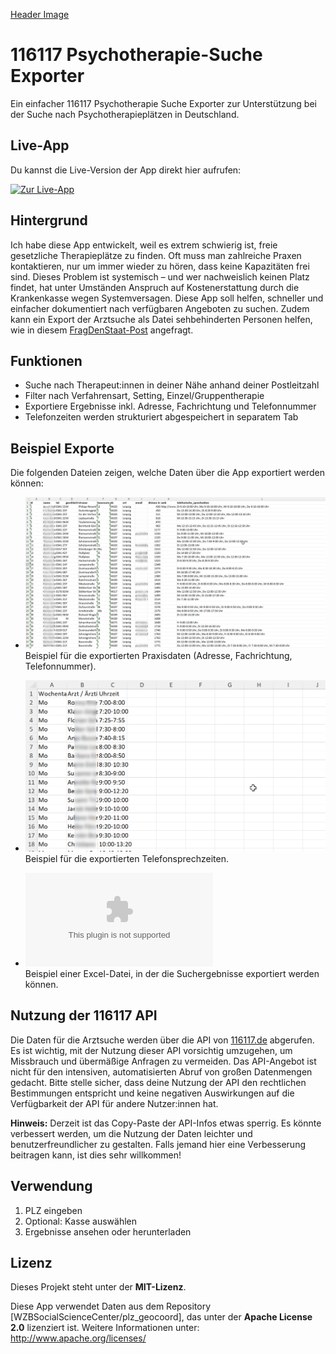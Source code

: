 [Header Image](./header.jpg)  

# 116117 Psychotherapie-Suche Exporter

Ein einfacher 116117 Psychotherapie Suche Exporter zur Unterstützung bei der Suche nach Psychotherapieplätzen in Deutschland.

## Live-App

Du kannst die Live-Version der App direkt hier aufrufen:

[![Zur Live-App](https://img.shields.io/badge/Zur_App-116117_Psychotherapie_Suche_Exporter)](https://116117-psychotherapie-suche-exporter.streamlit.app/)


## Hintergrund

Ich habe diese App entwickelt, weil es extrem schwierig ist, freie gesetzliche Therapieplätze zu finden. Oft muss man zahlreiche Praxen kontaktieren, nur um immer wieder zu hören, dass keine Kapazitäten frei sind. Dieses Problem ist systemisch – und wer nachweislich keinen Platz findet, hat unter Umständen Anspruch auf Kostenerstattung durch die Krankenkasse wegen Systemversagen. Diese App soll helfen, schneller und einfacher dokumentiert nach verfügbaren Angeboten zu suchen. Zudem kann ein Export der Arztsuche als Datei sehbehinderten Personen helfen, wie in diesem [FragDenStaat-Post](https://fragdenstaat.de/a/299392) angefragt.


## Funktionen

- Suche nach Therapeut:innen in deiner Nähe anhand deiner Postleitzahl  
- Filter nach Verfahrensart, Setting, Einzel/Gruppentherapie
- Exportiere Ergebnisse inkl. Adresse, Fachrichtung und Telefonnummer  
- Telefonzeiten werden strukturiert abgespeichert in separatem Tab

## Beispiel Exporte

Die folgenden Dateien zeigen, welche Daten über die App exportiert werden können:

- ![Beispiel Export Praxisdaten](./beispiel_export_praxisdaten.png)  
  Beispiel für die exportierten Praxisdaten (Adresse, Fachrichtung, Telefonnummer).

- ![Beispiel Export Telefonsprechzeiten](./beispiel_export_telefonsprechzeiten.png)  
  Beispiel für die exportierten Telefonsprechzeiten.

- ![Beispiel Template Excel](./Beispiel%20Template.xlsx)  
  Beispiel einer Excel-Datei, in der die Suchergebnisse exportiert werden können.

## Nutzung der 116117 API

Die Daten für die Arztsuche werden über die API von [116117.de](https://arztsuche.116117.de/) abgerufen. Es ist wichtig, mit der Nutzung dieser API vorsichtig umzugehen, um Missbrauch und übermäßige Anfragen zu vermeiden. Das API-Angebot ist nicht für den intensiven, automatisierten Abruf von großen Datenmengen gedacht. Bitte stelle sicher, dass deine Nutzung der API den rechtlichen Bestimmungen entspricht und keine negativen Auswirkungen auf die Verfügbarkeit der API für andere Nutzer:innen hat.

**Hinweis:** Derzeit ist das Copy-Paste der API-Infos etwas sperrig. Es könnte verbessert werden, um die Nutzung der Daten leichter und benutzerfreundlicher zu gestalten. Falls jemand hier eine Verbesserung beitragen kann, ist dies sehr willkommen!

## Verwendung

1. PLZ eingeben  
2. Optional: Kasse auswählen  
3. Ergebnisse ansehen oder herunterladen  

## Lizenz

Dieses Projekt steht unter der **MIT-Lizenz**.

Diese App verwendet Daten aus dem Repository [WZBSocialScienceCenter/plz_geocoord], das unter der **Apache License 2.0** lizenziert ist. Weitere Informationen unter: http://www.apache.org/licenses/

